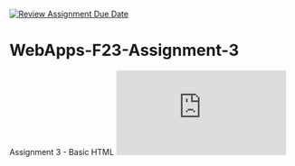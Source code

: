 [![Review Assignment Due Date](https://classroom.github.com/assets/deadline-readme-button-24ddc0f5d75046c5622901739e7c5dd533143b0c8e959d652212380cedb1ea36.svg)](https://classroom.github.com/a/q2-Q7VCy)
# WebApps-F23-Assignment-3
Assignment 3 - Basic HTML
![Hosted at](https://44-563-webapps-f23.github.io/44563-webapps-f23-assignment3-SaiUjwal296/index.html)


